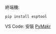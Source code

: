 終端機:
```
pip install esptool
```
VS Code:
安裝 [PyMakr](https://marketplace.visualstudio.com/items?itemName=pycom.Pymakr)